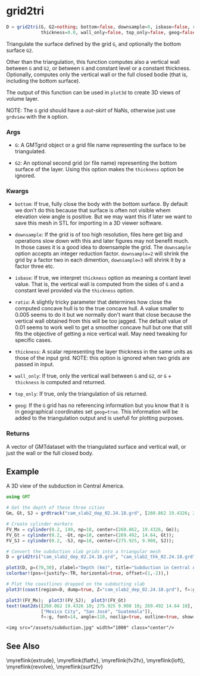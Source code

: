 # grid2tri

```julia
D = grid2tri(G, G2=nothing; bottom=false, downsample=0, isbase=false, ratio=0.01,
             thickness=0.0, wall_only=false, top_only=false, geog=false)::GMTfv
```

Triangulate the surface defined by the grid `G`, and optionally the bottom surface `G2`.

Other than the triangulation, this function computes also a vertical wall between `G` and `G2`,
or between `G` and constant level or a constant thickness. Optionally, computes only the vertical
wall or the full closed bodie (that is, including the bottom surface).

The output of this function can be used in ``plot3d`` to create 3D views of volume layer.

NOTE: The `G` grid should have a _out-skirt_ of NaNs, otherwise just use ``grdview`` with the ``N`` option.

### Args
- `G`: A GMTgrid object or a grid file name representing the surface to be triangulated.

- `G2`: An optional second grid (or file name) representing the bottom surface of the layer. Using this
  option makes the `thickness` option be ignored.

### Kwargs
- `bottom`: If true, fully close the body with the bottom surface. By default we don't do this because that
  surface is often not visible whem elevation view angle is positive. But we may want this if later we want
  to save this mesh in STL for importing in a 3D viewer software.

- `downsample`: If the grid is of too high resolution, files here get big and operations slow down with this
  and later figures may not benefit much. In those cases it is a good idea to downsample the grid. The 
  `downsample` option accepts an integer reduction factor. `downsample=2` will shrink the grid by a factor two
  in each dimention, `downsample=3` will shrink it by a factor three etc.

- `isbase`: If true, we interpret `thickness` option as meaning a contant level value. That is, the vertical
  wall is computed from the sides of `G` and a constant level provided via the `thickness` option.

- `ratio`: A slightly tricky parameter that determines how close the computed concave hull is to the true
  concave hull. A value smaller to 0.005 seems to do it but we normally don't want that close because the
  vertical wall obtained from this will be too jagged. The default value of 0.01 seems to work well to get
  a smoother concave hull but one that still fits the objective of getting a nice vertical wall. May need
  tweaking for specific cases.

- `thickness`: A scalar representing the layer thickness in the same units as those of the input grid.
  NOTE: this option is ignored when two grids are passed in input.

- `wall_only`: If true, only the vertical wall  between `G` and `G2`, or `G` + `thickness` is computed and returned.

- `top_only`: If true, only the triangulation of `G`is returned.

- `geog`: If the `G` grid has no referencing information but you know that it is in geographical coordinates
  set `geog=true`. This information will be added to the triangulation output and is usefull for plotting purposes.

### Returns
A vector of GMTdataset with the triangulated surface and vertical wall, or just the wall or the full closed body.

Example
-------

A 3D view of the subduction in Central America.

```julia
using GMT

# Get the depth of these three cities
Gm, Gt, SJ = grdtrack("cam_slab2_dep_02.24.18.grd", [260.862 19.4326; 269.492 14.64; 275.925 9.908], f=:g).data[:,3]

# Create cylinder markers
FV_Mx = cylinder(0.2, 140, np=18, center=(260.862, 19.4326, Gm));
FV_Gt = cylinder(0.2, -Gt, np=18, center=(269.492, 14.64, Gt));
FV_SJ = cylinder(0.2, -SJ, np=18, center=(275.925, 9.908, SJ));

# Convert the subduction slab grids into a triangular mesh
D = grid2tri("cam_slab2_dep_02.24.18.grd", "cam_slab2_thk_02.24.18.grd", geog=true);

plot3(D, p=(70,30), zlabel="Depth (km)", title="Subduction in Central America", frame=:autoXYZg)
colorbar!(pos=(justify=:TR, horizontal=true, offset=(1,-2)),)

# Plot the coastlines drapped on the subducting slab
plot3!(coast(region=D, dump=true, Z="cam_slab2_dep_02.24.18.grd"), f=:g)

plot3!(FV_Mx);	plot3!(FV_SJ);	plot3!(FV_Gt)
text!(mat2ds([260.862 19.4326 10; 275.925 9.908 10; 269.492 14.64 10],
             ["Mexico City", "San José", "Guatemala"]),
             f=:g, font=14, angle=110, noclip=true, outline=true, show=true)
```

~~~
<img src="/assets/subduction.jpg" width="1000" class="center"/>
~~~

See Also
--------

\myreflink{extrude}, \myreflink{flatfv}, \myreflink{fv2fv}, \myreflink{loft}, \myreflink{revolve}, \myreflink{surf2fv}